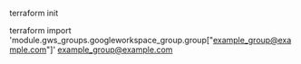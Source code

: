 terraform init

terraform import 'module.gws_groups.googleworkspace_group.group["example_group@example.com"]' example_group@example.com
